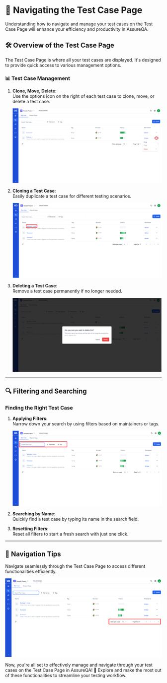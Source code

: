 # 🚀 Navigating the Test Case Page

Understanding how to navigate and manage your test cases on the Test Case Page will enhance your efficiency and productivity in AssureQA.

## 🛠️ Overview of the Test Case Page

The Test Case Page is where all your test cases are displayed. It's designed to provide quick access to various management options.

### 📊 Test Case Management

1. **Clone, Move, Delete**:  
   Use the options icon on the right of each test case to clone, move, or delete a test case.

   ![Manage Test Cases](./TestcaseImages/dots.png)

2. **Cloning a Test Case**:  
   Easily duplicate a test case for different testing scenarios.

   ![Cloning](./TestcaseImages/cln.png)

<!-- 

3. **Moving a Test Case**:  
   Relocate a test case to another module or sub-module as needed.

   ![Moving](./TestcaseImages/4.Move%20Test%20Case.png)

-->

3. **Deleting a Test Case**:  
   Remove a test case permanently if no longer needed.

   ![Deleting](./TestcaseImages/5.Delete%20TestCase.png)

---

## 🔍 Filtering and Searching

### Finding the Right Test Case

1. **Applying Filters**:  
   Narrow down your search by using filters based on maintainers or tags.

   ![Filters](./TestcaseImages/Na1.png)

2. **Searching by Name**:  
   Quickly find a test case by typing its name in the search field.

3. **Resetting Filters**:  
   Reset all filters to start a fresh search with just one click.

---

## 🧭 Navigation Tips

Navigate seamlessly through the Test Case Page to access different functionalities efficiently.

![Navigation](./TestcaseImages/Na.png)

Now, you're all set to effectively manage and navigate through your test cases on the Test Case Page in AssureQA! 🎉 Explore and make the most out of these functionalities to streamline your testing workflow.
